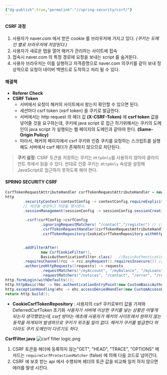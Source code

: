 ```yaml
---
{"dg-publish":true,"permalink":"//spring-security/csrf/"}
---
```



#### CSRF 과정
1. 사용자가 naver.com 에서 받은 cookie 를 브라우저에 가지고 있다.
   *(쿠키는 도메인 별로 브라우저에 저장된다.)*
2. 사용자가 새로운 탭을 열어 해커가 관리하는 사이트에 접속
3. 접속시 naver.com 의 특정 경로에 요청을 보내는 script 를 숨겨둔다.
4. 사용자 브라우저는 이를 실행하고 자격증명으로 naver.com 의쿠키를 같이 보내 정상적으로 요청이 네이버 백엔드로 도착하고 처리 될 수 있다.

#### 해결책
- **Referer Check**
- **CSRF Token**
	- 서버에서 요청이 해커의 사이트에서 왔는지 확인할 수 있으면 된다.
	- 세션마다 csrf token (xsrf token) 을 쿠키로 발급한다.
	- 서버에서는 http request 의 헤더 값 **(X-CSRF-Token)** 에 **csrf token** 값을 넣어줄 것을 요구하는데, 쿠키에 java script 로 접근 하기위해서는 쿠키의 도메인이 java script 가 실행되는 웹 페이지의 도메인과 같아야 한다. **(Same-Origin Policy)** 
	- 따라서, 해커의 페이지에서 csrf 쿠키와 인증 쿠키를 요청하는 스크립트를 실행해도 서버에서 csrf 헤더가 존재하지 않으므로 차단된다.


>**쿠키 설정**:
 CSRF 토큰을 저장하는 쿠키는 `HttpOnly`를 사용하지 않아야 클라이언트 측에서 읽을 수 있다.
 반대로 인증 쿠키는 `HttpOnly` 속성을 설정해 JavaScript로 접근하지 못하도록 해야 한다.


#### SPRING SECURITY CSRF

```java
CsrfTokenRequestAttributeHandler csrfTokenRequestAttributeHandler = new CsrfTokenRequestAttributeHandler(); // request 헤더의 csrf 토큰 값을 읽어 attribute 에 저장수행  
http  
        .securityContext(contextConfig -> contextConfig.requireExplicitSave(false)) // form login을 사용하지 않고 HttpBasic 으로 인증을 하는 시나리오이기 때문에  
        // 세션을 생성하고 저장을 명시한다.  
        .sessionManagement(sessionConfig -> sessionConfig.sessionCreationPolicy(SessionCreationPolicy.ALWAYS)) //인증 여부에 상관없이(익명 사용자) 항상 세션 생성  
        
	     .csrf(csrfConfig->csrfConfig  
                .ignoringRequestMatchers( "/contact","/register") // csrf 인증을 수행하지 않을 경로 지정  
                .csrfTokenRequestHandler(csrfTokenRequestAttributeHandler)  // CsrfTokenRequestAttributeHandler 적용  
                .csrfTokenRepository(CookieCsrfTokenRepository.withHttpOnlyFalse())) // cookie 설정을 httpOnly false 로 설정해 브라우저에서 js 로 쿠키 값(csrf token)을 읽을 수 있게한다.

  
        .addFilterAfter(  
                new CsrfCookieFilter(),  
                BasicAuthenticationFilter.class)   //BasicAuthenticationFilter.class 수행 이후 CsrfCookiFilter 커스텀 필터가 수행 된다.
        .requiresChannel(rcc -> rcc.anyRequest().requiresInsecure()) // Only HTTP  
        .authorizeHttpRequests((requests) -> requests  
                .requestMatchers("/myAccount", "/myBalance", "/myLoans", "/myCards", "/user").authenticated()  
                .requestMatchers("/notices", "/contact", "/error", "/register", "/invalidSession").permitAll());  
http.formLogin(withDefaults());  
http.httpBasic(hbc -> hbc.authenticationEntryPoint(new CustomBasicAuthenticationEntryPoint()));  
http.exceptionHandling(ehc -> ehc.accessDeniedHandler(new CustomAccessDeniedHandler()));  
return http.build();
```


- **CookieCsrfTokenRepository** : 사용자의 csrf 쿠키로부터 값을 가져와 DeferredCsrfToken 초기화
  *사용자가 서버에 이상한 쿠키를 넣는 상황은 어떻게 되는지 생각했었는데, csrf 방어는 애초에 사용자가 해커의 사이트에서 원하지 않는 동작을 하게되어 발생하므로 쿠키가 위조될 일이 없다. 해커가 쿠키를 발급한다 하더라도 쿠키 도메인이 다르기도 하다.*


**CsrfFilter.java**
![csrf filter logic.png](/img/user/0.%20%EC%9D%B4%EB%AF%B8%EC%A7%80/csrf%20filter%20logic.png)
1. CSRF 토큰을 헤더에 등록하지 않는"GET", "HEAD", "TRACE", "OPTIONS" 메서드는 `requireCsrfProtectionMatcher`  (false) 에 의해 다음 코드로 넘어간다.
2. CSRF 에 보호 받는 api 에서 수행되며 헤더의 토큰 값을 비교해 일치 하지 않으면 에러를 발생 시킨다.